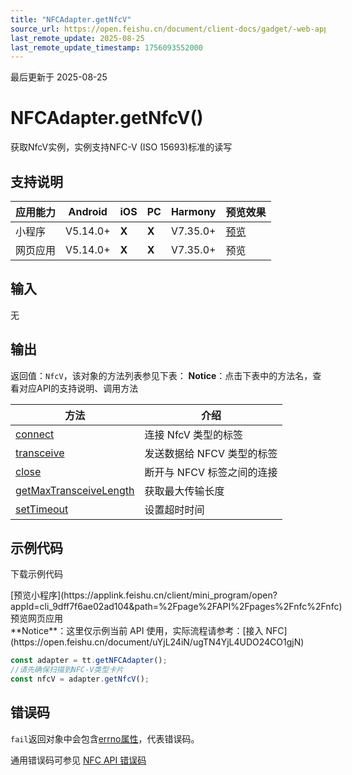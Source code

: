 ```yaml
---
title: "NFCAdapter.getNfcV"
source_url: https://open.feishu.cn/document/client-docs/gadget/-web-app-api/device/nfc/nfcadapter/getNfcV
last_remote_update: 2025-08-25
last_remote_update_timestamp: 1756093552000
---
```

最后更新于 2025-08-25

# NFCAdapter.getNfcV()

获取NfcV实例，实例支持NFC-V (ISO 15693)标准的读写

## 支持说明

应用能力 | Android | iOS | PC | Harmony | 预览效果
--- | --- | --- | --- | --- | ---
小程序 | V5.14.0+ | **X** | **X** | V7.35.0+ | [预览](https://applink.feishu.cn/client/mini_program/open?appId=cli_9dff7f6ae02ad104&path=%2Fpage%2FAPI%2Fpages%2Fnfc%2Fnfc)
网页应用 | V5.14.0+ | **X** | **X** | V7.35.0+ | 预览

## 输入
无

## 输出

返回值：`NfcV`，该对象的方法列表参见下表：
**Notice**：点击下表中的方法名，查看对应API的支持说明、调用方法

方法 | 介绍
--- | ---
[connect](https://open.feishu.cn/document/uYjL24iN/uQzM4YjL0MDO24CNzgjN/NfcV/connect) | 连接 NfcV 类型的标签
[transceive](https://open.feishu.cn/document/uYjL24iN/uQzM4YjL0MDO24CNzgjN/NfcV/transceive) | 发送数据给 NFCV 类型的标签
[close](https://open.feishu.cn/document/uYjL24iN/uQzM4YjL0MDO24CNzgjN/NfcV/close) | 断开与 NFCV 标签之间的连接
[getMaxTransceiveLength](https://open.feishu.cn/document/uYjL24iN/uQzM4YjL0MDO24CNzgjN/NfcV/getmaxtransceivelength) | 获取最大传输长度
[setTimeout](https://open.feishu.cn/document/uYjL24iN/uQzM4YjL0MDO24CNzgjN/NfcV/settimeout) | 设置超时时间

## 示例代码

<md-download-code href="https://open.feishu.cn/document/uYjL24iN/uYDM04iNwQjL2ADN" mobileDisplay="none">下载示例代码</md-download-code>

<div style="display: flex">
          [预览小程序](https://applink.feishu.cn/client/mini_program/open?appId=cli_9dff7f6ae02ad104&path=%2Fpage%2FAPI%2Fpages%2Fnfc%2Fnfc)
              预览网页应用

</div> 
**Notice**：这里仅示例当前 API 使用，实际流程请参考：[接入 NFC](https://open.feishu.cn/document/uYjL24iN/ugTN4YjL4UDO24CO1gjN)

```js
const adapter = tt.getNFCAdapter();
//请先确保扫描到NFC-V类型卡片
const nfcV = adapter.getNfcV();
```

## 错误码
`fail`返回对象中会包含[errno属性](https://open.feishu.cn/document/uYjL24iN/uAjMuAjMuAjM/errno)，代表错误码。

通用错误码可参见 [NFC API 错误码](https://open.feishu.cn/document/uYjL24iN/uQzM4YjL0MDO24CNzgjN/nfc-error-codes)
